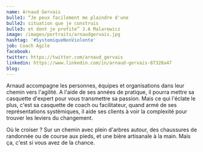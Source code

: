 ```yaml
---
name: Arnaud Gervais
bulle1: “Je peux facilement me plaindre d'une 
bulle2: situation que je construis 
bulle3: et dont je profite” J.A Malarewicz
image: /images/portraits/arnaudgervais.jpg
hashtag: '#SystemiqueNonViolente'
job: Coach Agile
facebook: 
twitter: https://twitter.com/arnaud_gervais
linkedin: https://www.linkedin.com/in/arnaud-gervais-87328a47
blog: 
---
```

Arnaud accompagne les personnes, équipes et organisations dans leur chemin vers l'agilité.
A l'aide de ses années de pratique, il pourra mettre sa casquette d'expert pour vous transmettre sa passion.
Mais ce qui l'éclate le plus, c'est sa casquette de coach ou facilitateur, quand armé de ses représentations systémiques, il aide ses clients à voir la complexité pour trouver les leviers du changement.

Où le croiser ? Sur un chemin avec plein d'arbres autour, des chaussures de randonnée ou de course aux pieds, et une bière artisanale à la main.
Mais ça, c'est si vous avez de la chance.
